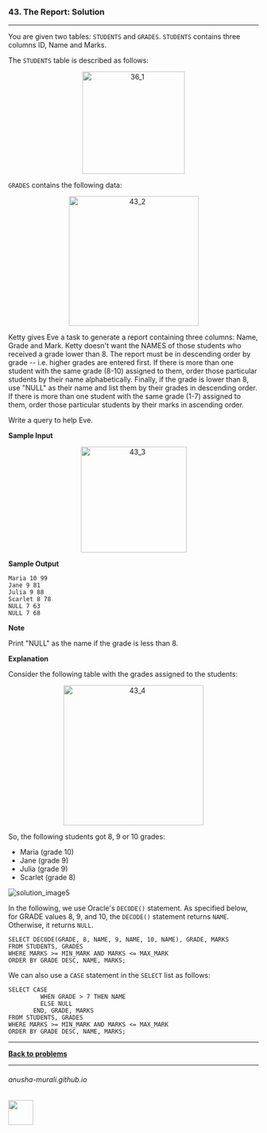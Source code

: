 ### 43. The Report: Solution

---
 You are given two tables: `STUDENTS` and `GRADES`. `STUDENTS` contains three columns ID, Name and Marks.
 
The `STUDENTS` table is described as follows:

<p align="center">
<img width="206" alt="36_1" src="https://github.com/user-attachments/assets/405a7322-3677-4a08-ae05-6f9e42c8b883" />
</p>

`GRADES` contains the following data:

<p align="center">
<img width="261" alt="43_2" src="https://github.com/user-attachments/assets/c0881770-6376-4125-a0ce-d81822430a13" />
</p>

Ketty gives Eve a task to generate a report containing three columns: Name, Grade and Mark. Ketty doesn't want the NAMES of those students who received a grade lower than 8. The report must be in descending order by grade -- i.e. higher grades are entered first. If there is more than one student with the same grade (8-10) assigned to them, order those particular students by their name alphabetically. Finally, if the grade is lower than 8, use "NULL" as their name and list them by their grades in descending order. If there is more than one student with the same grade (1-7) assigned to them, order those particular students by their marks in ascending order.

Write a query to help Eve.

**Sample Input**

<p align="center">
<img width="213" alt="43_3" src="https://github.com/user-attachments/assets/3e6be2a3-db77-45fe-97c9-532dbf410ebf" />
</p>

**Sample Output**

```
Maria 10 99
Jane 9 81
Julia 9 88
Scarlet 8 78
NULL 7 63
NULL 7 68
```

**Note**

Print "NULL" as the name if the grade is less than 8.

**Explanation**

Consider the following table with the grades assigned to the students:

<p align="center">
<img width="282" alt="43_4" src="https://github.com/user-attachments/assets/6e792110-fc17-413e-b0e0-8f838e4865d3" />
</p>

So, the following students got 8, 9 or 10 grades:
* Maria (grade 10)
* Jane (grade 9)
* Julia (grade 9)
* Scarlet (grade 8)

![solution_image5](https://github.com/user-attachments/assets/82f796e0-28cb-4ef0-bcdc-1a701ce7db53)

In the following, we use Oracle's `DECODE()` statement. As specified below, for GRADE values 8, 9, and 10, the `DECODE()` statement returns `NAME`. Otherwise, it returns `NULL`.
```
SELECT DECODE(GRADE, 8, NAME, 9, NAME, 10, NAME), GRADE, MARKS
FROM STUDENTS, GRADES
WHERE MARKS >= MIN_MARK AND MARKS <= MAX_MARK
ORDER BY GRADE DESC, NAME, MARKS;
```
We can also use a `CASE` statement in the `SELECT` list as follows:
```
SELECT CASE 
         WHEN GRADE > 7 THEN NAME
         ELSE NULL
       END, GRADE, MARKS
FROM STUDENTS, GRADES
WHERE MARKS >= MIN_MARK AND MARKS <= MAX_MARK
ORDER BY GRADE DESC, NAME, MARKS;
```
---

**[Back to problems](./problems.md)**

* * *
###### anusha-murali.github.io

<img src="https://github.com/anusha-murali/anusha-murali.github.io/assets/111596338/639243aa-2857-4595-a65a-7852762bb002" width="50" height="50"/>
